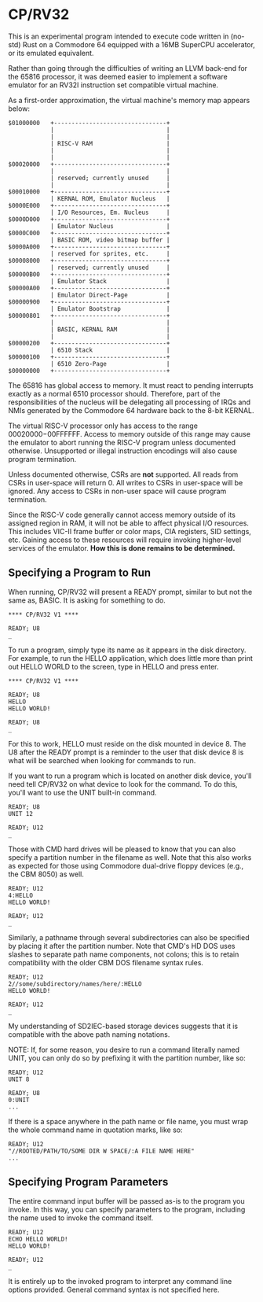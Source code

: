 # CP/RV32

This is an experimental program intended to execute code written in (no-std)
Rust on a Commodore 64 equipped with a 16MB SuperCPU accelerator, or its
emulated equivalent.

Rather than going through the difficulties of writing an LLVM back-end for the
65816 processor, it was deemed easier to implement a software emulator for an
RV32I instruction set compatible virtual machine.

As a first-order approximation, the virtual machine's memory map appears below:

    $01000000   +--------------------------------+
                |                                |
                |                                |
                | RISC-V RAM                     |
                |                                |
                |                                |
    $00020000   +--------------------------------+
                |                                |
                | reserved; currently unused     |
                |                                |
    $00010000   +--------------------------------+
                | KERNAL ROM, Emulator Nucleus   |
    $0000E000   +--------------------------------+
                | I/O Resources, Em. Nucleus     |
    $0000D000   +--------------------------------+
                | Emulator Nucleus               |
    $0000C000   +--------------------------------+
                | BASIC ROM, video bitmap buffer |
    $0000A000   +--------------------------------+
                | reserved for sprites, etc.     |
    $00008000   +--------------------------------+
                | reserved; currently unused     |
    $00000B00   +--------------------------------+
                | Emulator Stack                 |
    $00000A00   +--------------------------------+
                | Emulator Direct-Page           |
    $00000900   +--------------------------------+
                | Emulator Bootstrap             |
    $00000801   +--------------------------------+
                |                                |
                | BASIC, KERNAL RAM              |
                |                                |
    $00000200   +--------------------------------+
                | 6510 Stack                     |
    $00000100   +--------------------------------+
                | 6510 Zero-Page                 |
    $00000000   +--------------------------------+

The 65816 has global access to memory.  It must react to pending interrupts
exactly as a normal 6510 processor should.  Therefore, part of the
responsibilities of the nucleus will be delegating all processing of IRQs and
NMIs generated by the Commodore 64 hardware back to the 8-bit KERNAL.

The virtual RISC-V processor only has access to the range $00020000-$00FFFFFF.
Access to memory outside of this range may cause the emulator to abort running
the RISC-V program unless documented otherwise.  Unsupported or illegal
instruction encodings will also cause program termination.

Unless documented otherwise, CSRs are **not** supported.  All reads from CSRs
in user-space will return 0.  All writes to CSRs in user-space will be ignored.
Any access to CSRs in non-user space will cause program termination.

Since the RISC-V code generally cannot access memory outside of its assigned
region in RAM, it will not be able to affect physical I/O resources.  This
includes VIC-II frame buffer or color maps, CIA registers, SID settings, etc.
Gaining access to these resources will require invoking higher-level services
of the emulator.  **How this is done remains to be determined.**

## Specifying a Program to Run

When running, CP/RV32 will present a READY prompt, similar to but not the same
as, BASIC.  It is asking for something to do.

    **** CP/RV32 V1 ****

    READY; U8
    _

To run a program, simply type its name as it appears in the disk directory.
For example, to run the HELLO application, which does little more than print
out HELLO WORLD to the screen, type in HELLO and press enter.

    **** CP/RV32 V1 ****

    READY; U8
    HELLO
    HELLO WORLD!

    READY; U8
    _

For this to work, HELLO must reside on the disk mounted in device 8.  The U8
after the READY prompt is a reminder to the user that disk device 8 is what
will be searched when looking for commands to run.

If you want to run a program which is located on another disk device, you'll
need tell CP/RV32 on what device to look for the command.  To do this, you'll
want to use the UNIT built-in command.

    READY; U8
    UNIT 12

    READY; U12
    _

Those with CMD hard drives will be pleased to know that you can also specify a
partition number in the filename as well.  Note that this also works as
expected for those using Commodore dual-drive floppy devices (e.g., the CBM
8050) as well.

    READY; U12
    4:HELLO
    HELLO WORLD!

    READY; U12
    _

Similarly, a pathname through several subdirectories can also be specified by
placing it after the partition number.  Note that CMD's HD DOS uses slashes to
separate path name components, not colons; this is to retain compatibility with
the older CBM DOS filename syntax rules.

    READY; U12
    2//some/subdirectory/names/here/:HELLO
    HELLO WORLD!

    READY; U12
    _

My understanding of SD2IEC-based storage devices suggests that it is compatible
with the above path naming notations.

NOTE: If, for some reason, you desire to run a command literally named UNIT,
you can only do so by prefixing it with the partition number, like so:

    READY; U12
    UNIT 8

    READY; U8
    0:UNIT
    ...

If there is a space anywhere in the path name or file name, you must wrap the
whole command name in quotation marks, like so:

    READY; U12
    "//ROOTED/PATH/TO/SOME DIR W SPACE/:A FILE NAME HERE"
    ...

## Specifying Program Parameters

The entire command input buffer will be passed as-is to the program you invoke.
In this way, you can specify parameters to the program, including the name used
to invoke the command itself.

    READY; U12
    ECHO HELLO WORLD!
    HELLO WORLD!

    READY; U12
    _

It is entirely up to the invoked program to interpret any command line options
provided.  General command syntax is not specified here.

